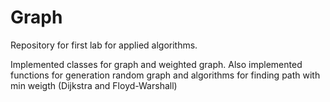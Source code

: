 # Graph
Repository for first lab for applied algorithms.

Implemented classes for graph and weighted graph. Also implemented functions for generation random graph and algorithms for finding path with min weigth (Dijkstra and Floyd-Warshall)
